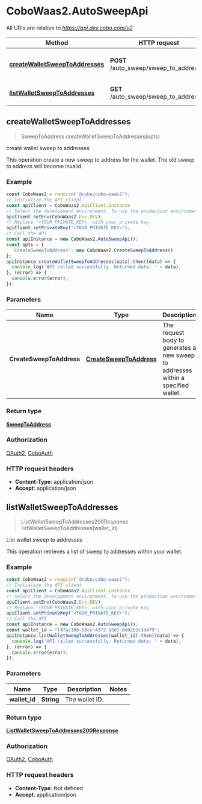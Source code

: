 # CoboWaas2.AutoSweepApi

All URIs are relative to *https://api.dev.cobo.com/v2*

Method | HTTP request | Description
------------- | ------------- | -------------
[**createWalletSweepToAddresses**](AutoSweepApi.md#createWalletSweepToAddresses) | **POST** /auto_sweep/sweep_to_addresses | create wallet sweep to addresses
[**listWalletSweepToAddresses**](AutoSweepApi.md#listWalletSweepToAddresses) | **GET** /auto_sweep/sweep_to_addresses | List wallet sweep to addresses



## createWalletSweepToAddresses

> SweepToAddress createWalletSweepToAddresses(opts)

create wallet sweep to addresses

This operation create a new sweep to address for the wallet. The old sweep to address will become invalid. 

### Example

```javascript
const CoboWaas2 = require('@cobo/cobo-waas2');
// Initialize the API client
const apiClient = CoboWaas2.ApiClient.instance
// Select the development environment. To use the production environment, replace `Env.DEV` with `Env.PROD`
apiClient.setEnv(CoboWaas2.Env.DEV);
// Replace `<YOUR_PRIVATE_KEY>` with your private key
apiClient.setPrivateKey("<YOUR_PRIVATE_KEY>");
// Call the API
const apiInstance = new CoboWaas2.AutoSweepApi();
const opts = {
  'CreateSweepToAddress': new CoboWaas2.CreateSweepToAddress()
};
apiInstance.createWalletSweepToAddresses(opts).then((data) => {
  console.log('API called successfully. Returned data: ' + data);
}, (error) => {
  console.error(error);
});

```

### Parameters


Name | Type | Description  | Notes
------------- | ------------- | ------------- | -------------
 **CreateSweepToAddress** | [**CreateSweepToAddress**](CreateSweepToAddress.md)| The request body to generates a new sweep to addresses within a specified wallet. | [optional] 

### Return type

[**SweepToAddress**](SweepToAddress.md)

### Authorization

[OAuth2](../README.md#OAuth2), [CoboAuth](../README.md#CoboAuth)

### HTTP request headers

- **Content-Type**: application/json
- **Accept**: application/json


## listWalletSweepToAddresses

> ListWalletSweepToAddresses200Response listWalletSweepToAddresses(wallet_id)

List wallet sweep to addresses

This operation retrieves a list of sweep to addresses within your wallet. 

### Example

```javascript
const CoboWaas2 = require('@cobo/cobo-waas2');
// Initialize the API client
const apiClient = CoboWaas2.ApiClient.instance
// Select the development environment. To use the production environment, replace `Env.DEV` with `Env.PROD`
apiClient.setEnv(CoboWaas2.Env.DEV);
// Replace `<YOUR_PRIVATE_KEY>` with your private key
apiClient.setPrivateKey("<YOUR_PRIVATE_KEY>");
// Call the API
const apiInstance = new CoboWaas2.AutoSweepApi();
const wallet_id = "f47ac10b-58cc-4372-a567-0e02b2c3d479";
apiInstance.listWalletSweepToAddresses(wallet_id).then((data) => {
  console.log('API called successfully. Returned data: ' + data);
}, (error) => {
  console.error(error);
});

```

### Parameters


Name | Type | Description  | Notes
------------- | ------------- | ------------- | -------------
 **wallet_id** | **String**| The wallet ID. | 

### Return type

[**ListWalletSweepToAddresses200Response**](ListWalletSweepToAddresses200Response.md)

### Authorization

[OAuth2](../README.md#OAuth2), [CoboAuth](../README.md#CoboAuth)

### HTTP request headers

- **Content-Type**: Not defined
- **Accept**: application/json

